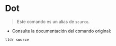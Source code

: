 # Dot

> Este comando es un alias de `source`.

- Consulte la documentación del comando original:

`tldr source`
